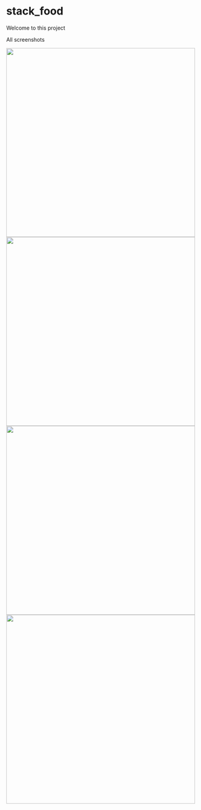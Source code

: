 # stack_food
Welcome to this project
<!DOCTYPE html>
<html>
<body>
<p> All screenshots</p>
<img src="screenshot/one.jpg" width="500"/>

<img src="screenshot/two.jpg" width="500"/>

<img src="screenshot/three.jpg" width="500"/>
  
<img src="screenshot/four.jpg" width="500"/>

</body>
</html>
